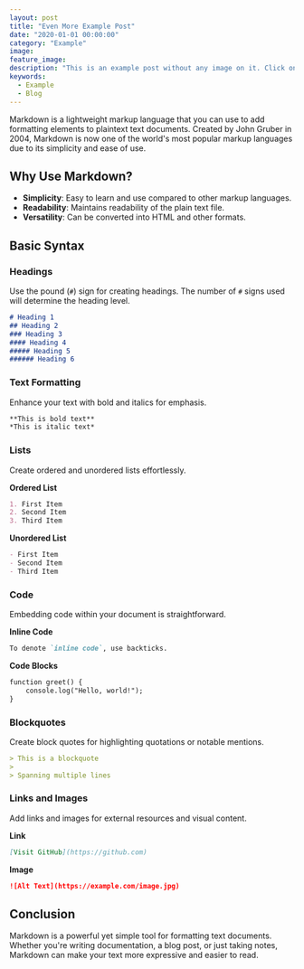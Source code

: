 ```yaml
---
layout: post
title: "Even More Example Post"
date: "2020-01-01 00:00:00"
category: "Example"
image:
feature_image:
description: "This is an example post without any image on it. Click on the title to see the detail"
keywords:
  - Example
  - Blog
---
```


Markdown is a lightweight markup language that you can use to add formatting elements to plaintext text documents. Created by John Gruber in 2004, Markdown is now one of the world's most popular markup languages due to its simplicity and ease of use.

## Why Use Markdown?

- **Simplicity**: Easy to learn and use compared to other markup languages.
- **Readability**: Maintains readability of the plain text file.
- **Versatility**: Can be converted into HTML and other formats.

## Basic Syntax

### Headings
Use the pound (`#`) sign for creating headings. The number of `#` signs used will determine the heading level.

```markdown
# Heading 1
## Heading 2
### Heading 3
#### Heading 4
##### Heading 5
###### Heading 6
```

### Text Formatting
Enhance your text with bold and italics for emphasis.

```markdown
**This is bold text**
*This is italic text*
```

### Lists
Create ordered and unordered lists effortlessly.

**Ordered List**

```markdown
1. First Item
2. Second Item
3. Third Item
```

**Unordered List**

```markdown
- First Item
- Second Item
- Third Item
```

### Code
Embedding code within your document is straightforward.

**Inline Code**

```markdown
To denote `inline code`, use backticks.
```

**Code Blocks**

```markdown
function greet() {
    console.log("Hello, world!");
}
```

### Blockquotes
Create block quotes for highlighting quotations or notable mentions.

```markdown
> This is a blockquote
>
> Spanning multiple lines
```

### Links and Images
Add links and images for external resources and visual content.

**Link**

```markdown
[Visit GitHub](https://github.com)
```

**Image**

```markdown
![Alt Text](https://example.com/image.jpg)
```

## Conclusion

Markdown is a powerful yet simple tool for formatting text documents. Whether you're writing documentation, a blog post, or just taking notes, Markdown can make your text more expressive and easier to read.